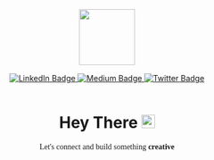 <div id="header" align="center">
  <img src="https://media.giphy.com/media/hqU2KkjW5bE2v2Z7Q2/giphy.gif" width="100"/>
</div>

<div id="badges" align="center" style="margin-top: 15px">
  <a href="https://www.linkedin.com/in/geekyorion/">
    <img src="https://img.shields.io/badge/LinkedIn-blue?style=for-the-badge&logo=linkedin&logoColor=white" alt="LinkedIn Badge"/>
  </a>
  <a href="https://geekyorion.medium.com">
    <img src="https://img.shields.io/badge/Medium-black?style=for-the-badge&logo=medium&logoColor=white" alt="Medium Badge"/>
  </a>
  <a href="https://twitter.com/geekyorion_">
    <img src="https://img.shields.io/badge/Twitter-blue?style=for-the-badge&logo=twitter&logoColor=white" alt="Twitter Badge"/>
  </a>
</div>

<div align="center" style="margin-top: 15px">
  <img src="https://komarev.com/ghpvc/?username=geekyorion&style=flat-square&color=blue" alt=""/>
</div>

<div class="content" align="center">
  <h1>
    Hey There <img src="https://media.giphy.com/media/hvRJCLFzcasrR4ia7z/giphy.gif" width="24" />
  </h1>
  <p style="font-family: 'Lucida Console'; font-size: '20px'">Let's connect and build something <strong>creative</strong></p>
</div>
